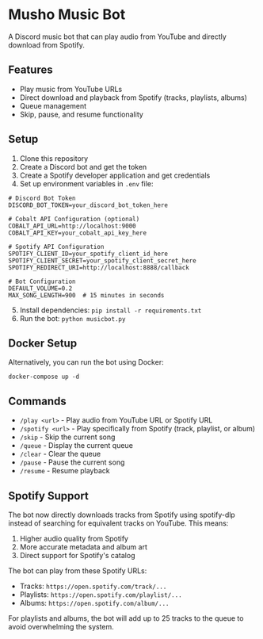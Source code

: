 # Musho Music Bot

A Discord music bot that can play audio from YouTube and directly download from Spotify.

## Features

- Play music from YouTube URLs
- Direct download and playback from Spotify (tracks, playlists, albums)
- Queue management
- Skip, pause, and resume functionality

## Setup

1. Clone this repository
2. Create a Discord bot and get the token
3. Create a Spotify developer application and get credentials
4. Set up environment variables in `.env` file:

```
# Discord Bot Token
DISCORD_BOT_TOKEN=your_discord_bot_token_here

# Cobalt API Configuration (optional)
COBALT_API_URL=http://localhost:9000
COBALT_API_KEY=your_cobalt_api_key_here

# Spotify API Configuration
SPOTIFY_CLIENT_ID=your_spotify_client_id_here
SPOTIFY_CLIENT_SECRET=your_spotify_client_secret_here
SPOTIFY_REDIRECT_URI=http://localhost:8888/callback

# Bot Configuration
DEFAULT_VOLUME=0.2
MAX_SONG_LENGTH=900  # 15 minutes in seconds
```

5. Install dependencies: `pip install -r requirements.txt`
6. Run the bot: `python musicbot.py`

## Docker Setup

Alternatively, you can run the bot using Docker:

```
docker-compose up -d
```

## Commands

- `/play <url>` - Play audio from YouTube URL or Spotify URL
- `/spotify <url>` - Play specifically from Spotify (track, playlist, or album)
- `/skip` - Skip the current song
- `/queue` - Display the current queue
- `/clear` - Clear the queue
- `/pause` - Pause the current song
- `/resume` - Resume playback

## Spotify Support

The bot now directly downloads tracks from Spotify using spotify-dlp instead of searching for equivalent tracks on YouTube. This means:

1. Higher audio quality from Spotify
2. More accurate metadata and album art
3. Direct support for Spotify's catalog

The bot can play from these Spotify URLs:
- Tracks: `https://open.spotify.com/track/...`
- Playlists: `https://open.spotify.com/playlist/...`
- Albums: `https://open.spotify.com/album/...`

For playlists and albums, the bot will add up to 25 tracks to the queue to avoid overwhelming the system. 